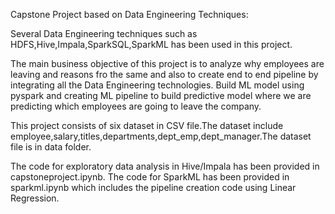 Capstone Project based on Data Engineering Techniques:

Several Data Engineering techniques such as HDFS,Hive,Impala,SparkSQL,SparkML has been used in this project.

The main business objective of this project is to analyze why employees are leaving and reasons fro the same and also to create end to end pipeline by integrating all the Data Engineering technologies.
Build ML model using pyspark and creating ML pipeline to build predictive model where we are predicting which employees are going to leave the company.

This project consists of six dataset in CSV file.The dataset include employee,salary,titles,departments,dept_emp,dept_manager.The dataset file is in data folder.

The code for exploratory data analysis in Hive/Impala has been provided in capstoneproject.ipynb.
The code for SparkML has been provided in sparkml.ipynb which includes the pipeline creation code using Linear Regression.



